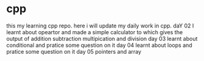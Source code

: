 # cpp
this my learning cpp repo. here i will update my daily work in cpp.
daY 02 
I learnt about opeartor and made a simple calculator to which gives the output of addition subtraction multipication and division
day 03
learnt about conditional and pratice some question on it
day 04
learnt about loops and pratice some question on it
day 05 
pointers and array
